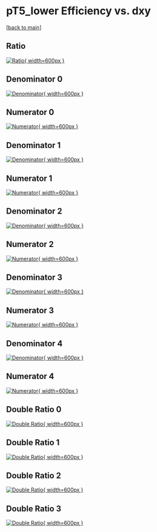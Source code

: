 # pT5_lower Efficiency vs. dxy

[[back to main](./)]



## Ratio

[![Ratio](../mtv/var/pT5_lower_loweta_11_1_eff_dxy.png){ width=600px }](../mtv/var/pT5_lower_loweta_11_1_eff_dxy.pdf)

## Denominator 0

[![Denominator](../mtv/den/pT5_lower_loweta_11_1_eff_dxy_den0.png){ width=600px }](../mtv/den/pT5_lower_loweta_11_1_eff_dxy_den0.pdf)

## Numerator 0

[![Numerator](../mtv/num/pT5_lower_loweta_11_1_eff_dxy_num0.png){ width=600px }](../mtv/num/pT5_lower_loweta_11_1_eff_dxy_num0.pdf)

## Denominator 1

[![Denominator](../mtv/den/pT5_lower_loweta_11_1_eff_dxy_den1.png){ width=600px }](../mtv/den/pT5_lower_loweta_11_1_eff_dxy_den1.pdf)

## Numerator 1

[![Numerator](../mtv/num/pT5_lower_loweta_11_1_eff_dxy_num1.png){ width=600px }](../mtv/num/pT5_lower_loweta_11_1_eff_dxy_num1.pdf)

## Denominator 2

[![Denominator](../mtv/den/pT5_lower_loweta_11_1_eff_dxy_den2.png){ width=600px }](../mtv/den/pT5_lower_loweta_11_1_eff_dxy_den2.pdf)

## Numerator 2

[![Numerator](../mtv/num/pT5_lower_loweta_11_1_eff_dxy_num2.png){ width=600px }](../mtv/num/pT5_lower_loweta_11_1_eff_dxy_num2.pdf)

## Denominator 3

[![Denominator](../mtv/den/pT5_lower_loweta_11_1_eff_dxy_den3.png){ width=600px }](../mtv/den/pT5_lower_loweta_11_1_eff_dxy_den3.pdf)

## Numerator 3

[![Numerator](../mtv/num/pT5_lower_loweta_11_1_eff_dxy_num3.png){ width=600px }](../mtv/num/pT5_lower_loweta_11_1_eff_dxy_num3.pdf)

## Denominator 4

[![Denominator](../mtv/den/pT5_lower_loweta_11_1_eff_dxy_den4.png){ width=600px }](../mtv/den/pT5_lower_loweta_11_1_eff_dxy_den4.pdf)

## Numerator 4

[![Numerator](../mtv/num/pT5_lower_loweta_11_1_eff_dxy_num4.png){ width=600px }](../mtv/num/pT5_lower_loweta_11_1_eff_dxy_num4.pdf)

## Double Ratio 0

[![Double Ratio](../mtv/ratio/pT5_lower_loweta_11_1_eff_dxy_ratio0.png){ width=600px }](../mtv/ratio/pT5_lower_loweta_11_1_eff_dxy_ratio0.pdf)

## Double Ratio 1

[![Double Ratio](../mtv/ratio/pT5_lower_loweta_11_1_eff_dxy_ratio1.png){ width=600px }](../mtv/ratio/pT5_lower_loweta_11_1_eff_dxy_ratio1.pdf)

## Double Ratio 2

[![Double Ratio](../mtv/ratio/pT5_lower_loweta_11_1_eff_dxy_ratio2.png){ width=600px }](../mtv/ratio/pT5_lower_loweta_11_1_eff_dxy_ratio2.pdf)

## Double Ratio 3

[![Double Ratio](../mtv/ratio/pT5_lower_loweta_11_1_eff_dxy_ratio3.png){ width=600px }](../mtv/ratio/pT5_lower_loweta_11_1_eff_dxy_ratio3.pdf)

